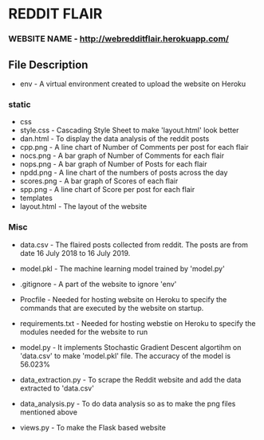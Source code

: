 # REDDIT FLAIR

### WEBSITE NAME - http://webredditflair.herokuapp.com/

## File Description

* env - A virtual environment created to upload the website on Heroku

### static

* css
* style.css - Cascading Style Sheet to make 'layout.html' look better
* dan.html - To display the data analysis of the reddit posts
* cpp.png - A line chart of Number of Comments per post for each flair
* nocs.png - A bar graph of Number of Comments for each flair
* nops.png - A bar graph of Number of Posts for each flair
* npdd.png - A line chart of the numbers of posts across the day
* scores.png - A bar graph of Scores of each flair
* spp.png - A line chart of Score per post for each flair
* templates
* layout.html - The layout of the website

### Misc

* data.csv - The flaired posts collected from reddit. The posts are from date 16 July 2018 to 16 July 2019.

* model.pkl - The machine learning model trained by 'model.py'

* .gitignore - A part of the website to ignore 'env'

* Procfile - Needed for hosting website on Heroku to specify the commands that are executed by the website on startup.

* requirements.txt - Needed for hosting webstie on Heroku to specify the modules needed for the website to run

* model.py - It implements Stochastic Gradient Descent algortihm on 'data.csv' to make 'model.pkl' file. The accuracy of the model is 56.023%

* data_extraction.py - To scrape the Reddit website and add the data extracted to 'data.csv'

* data_analysis.py - To do data analysis so as to make the png files mentioned above

* views.py - To make the Flask based website






